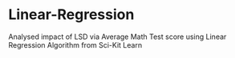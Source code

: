 # Linear-Regression
 Analysed impact of LSD via Average Math Test score using Linear Regression Algorithm from Sci-Kit Learn
